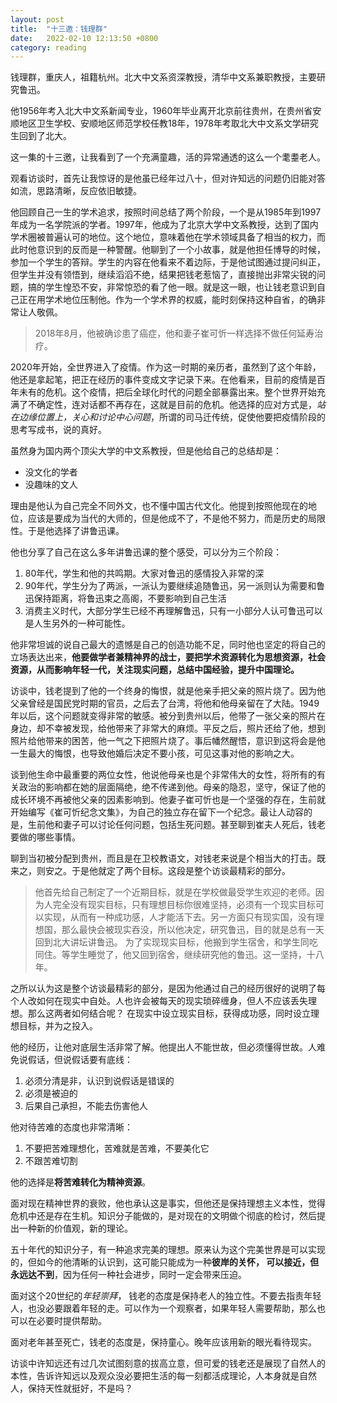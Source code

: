```yaml
---
layout: post
title:  "十三邀：钱理群"
date:   2022-02-10 12:13:50 +0800
category: reading
---
```


钱理群，重庆人，祖籍杭州。北大中文系资深教授，清华中文系兼职教授，主要研究鲁迅。

他1956年考入北大中文系新闻专业，1960年毕业离开北京前往贵州，在贵州省安顺地区卫生学校、安顺地区师范学校任教18年，1978年考取北大中文系文学研究生回到了北大。

这一集的十三邀，让我看到了一个充满童趣，活的异常通透的这么一个耄耋老人。

观看访谈时，首先让我惊讶的是他虽已经年过八十，但对许知远的问题仍旧能对答如流，思路清晰，反应依旧敏捷。

他回顾自己一生的学术追求，按照时间总结了两个阶段，一个是从1985年到1997年成为一名学院派的学者。1997年，他成为了北京大学中文系教授，达到了国内学术圈被普遍认可的地位。这个地位，意味着他在学术领域具备了相当的权力，而此时他意识到的反而是一种警醒。他聊到了一个小故事，就是他担任博导的时候，参加一个学生的答辩。学生的内容在他看来不着边际，于是他试图通过提问纠正，但学生并没有领悟到，继续滔滔不绝，结果把钱老惹恼了，直接抛出非常尖锐的问题，搞的学生惶恐不安，非常惊恐的看了他一眼。就是这一眼，也让钱老意识到自己正在用学术地位压制他。作为一个学术界的权威，能时刻保持这种自省，的确非常让人敬佩。

> 2018年8月，他被确诊患了癌症，他和妻子崔可忻一样选择不做任何延寿治疗。

2020年开始，全世界进入了疫情。作为这一时期的亲历者，虽然到了这个年龄，他还是拿起笔，把正在经历的事件变成文字记录下来。在他看来，目前的疫情是百年未有的危机。这个疫情，把后全球化时代的问题全部暴露出来。整个世界开始充满了不确定性，连对话都不再存在，这就是目前的危机。他选择的应对方式是，*站在边缘位置上，关心和讨论中心问题*，所谓的司马迁传统，促使他要把疫情阶段的思考写成书，说的真好。

虽然身为国内两个顶尖大学的中文系教授，但是他给自己的总结却是：

- 没文化的学者
- 没趣味的文人

理由是他认为自己完全不同外文，也不懂中国古代文化。他提到按照他现在的地位，应该是要成为当代的大师的，但是他成不了，不是他不努力，而是历史的局限性。于是他选择了讲鲁迅课。

他也分享了自己在这么多年讲鲁迅课的整个感受，可以分为三个阶段：

1. 80年代，学生和他的共鸣期。大家对鲁迅的感情投入非常的深
2. 90年代，学生分为了两派，一派认为要继续追随鲁迅，另一派则认为需要和鲁迅保持距离，将鲁迅束之高阁，不要影响到自己生活
3. 消费主义时代，大部分学生已经不再理解鲁迅，只有一小部分人认可鲁迅可以是人生另外的一种可能性。

他非常坦诚的说自己最大的遗憾是自己的创造功能不足，同时他也坚定的将自己的立场表达出来，**他要做学者兼精神界的战士，要把学术资源转化为思想资源，社会资源，从而影响年轻一代，关注现实问题，总结中国经验，提升中国理论。**

访谈中，钱老提到了他的一个终身的悔恨，就是他亲手把父亲的照片烧了。因为他父亲曾经是国民党时期的官员，之后去了台湾，将他和他母亲留在了大陆。1949年以后，这个问题就变得非常的敏感。被分到贵州以后，他带了一张父亲的照片在身边，却不幸被发现，给他带来了非常大的麻烦。平反之后，照片还给了他，想到照片给他带来的困苦，他一气之下把照片烧了。事后幡然醒悟，意识到这将会是他一生最大的悔恨，也导致他婚后决定不要小孩，可见这事对他的影响之大。

谈到他生命中最重要的两位女性，他说他母亲也是个非常伟大的女性，将所有的有关政治的影响都在她的层面隔绝，绝不传递到他。母亲的隐忍，坚守，保证了他的成长环境不再被他父亲的因素影响到。他妻子崔可忻也是一个坚强的存在，生前就开始编写《崔可忻纪念文集》，为自己的独立存在留下一个纪念。最让人动容的是，生前他和妻子可以讨论任何问题，包括生死问题。甚至聊到崔夫人死后，钱老要做的哪些事情。

聊到当初被分配到贵州，而且是在卫校教语文，对钱老来说是个相当大的打击。既来之，则安之。于是他就定了两个目标。这段是整个访谈最精彩的部分。

> 他首先给自己制定了一个近期目标，就是在学校做最受学生欢迎的老师。因为人完全没有现实目标，只有理想目标你很难坚持，必须有一个现实目标可以实现，从而有一种成功感，人才能活下去。另一方面只有现实国，没有理想国，那么最快会被现实吞没，所以他决定，研究鲁迅，目的就是总有一天回到北大讲坛讲鲁迅。
> 为了实现现实目标，他搬到学生宿舍，和学生同吃同住。等学生睡觉了，他又回到宿舍，继续研究他的鲁迅。这一坚持，十八年。

之所以认为这是整个访谈最精彩的部分，是因为他通过自己的经历很好的说明了每个人改如何在现实中自处。人也许会被每天的现实琐碎缠身，但人不应该丢失理想。那么这两者如何结合呢？ 在现实中设立现实目标，获得成功感，同时设立理想目标，并为之投入。

他的经历，让他对底层生活非常了解。他提出人不能世故，但必须懂得世故。人难免说假话，但说假话要有底线：

1. 必须分清是非，认识到说假话是错误的
2. 必须是被迫的
3. 后果自己承担，不能去伤害他人

他对待苦难的态度也非常清晰：

1. 不要把苦难理想化，苦难就是苦难，不要美化它
2. 不跟苦难切割

他的选择是**将苦难转化为精神资源**。

面对现在精神世界的衰败，他也承认这是事实，但他还是保持理想主义本性，觉得危机中还是存在生机。知识分子能做的，是对现在的文明做个彻底的检讨，然后提出一种新的价值观，新的理论。

五十年代的知识分子，有一种追求完美的理想。原来认为这个完美世界是可以实现的，但如今的他清晰的认识到，这可能只能成为一种**彼岸的关怀， 可以接近，但永远达不到**，因为任何一种社会进步，同时一定会带来压迫。

面对这个20世纪的*年轻崇拜*， 钱老的态度是保持老人的独立性。不要去指责年轻人，也没必要跟着年轻的走。可以作为一个观察者，如果年轻人需要帮助，那么也可以在必要时提供帮助。

面对老年甚至死亡，钱老的态度是，保持童心。晚年应该用新的眼光看待现实。

访谈中许知远还有过几次试图刻意的拔高立意，但可爱的钱老还是展现了自然人的本性，告诉许知远以及观众没必要把生活的每一刻都活成理论，人本身就是自然人，保持天性就挺好，不是吗？